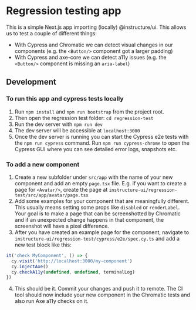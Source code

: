 # Regression testing app

This is a simple Next.js app importing (locally) @instructure/ui. This allows us to test a couple of different things:

- With Cypress and Chromatic we can detect visual changes in our components (e.g. the `<Button/>` component got a larger padding)
- With Cypress and axe-core we can detect a11y issues (e.g. the `<Button/>` component is missing an `aria-label`)

## Development

### To run this app and cypress tests locally

1. Run `npm install` and `npm run bootstrap` from the project root.
2. Then open the regression test folder: `cd regression-test`
3. Run the dev server with `npm run dev`
4. The dev server will be accessible at `localhost:3000`
5. Once the dev server is running you can start the Cypress e2e tests with the `npm run cypress` command. Run `npm run cypress-chrome` to open the Cypress GUI where you can see detailed error logs, snapshots etc.

### To add a new component

1. Create a new subfolder under `src/app` with the name of your new component and add an empty `page.tsx` file. E.g. if you want to create a page for `<Avatar/>`, create the page at `instructure-ui/regression-test/src/app/avatar/page.tsx`
2. Add some examples for your component that are meaningfully different. This usually means setting some props like `disabled` or `renderLabel`. Your goal is to make a page that can be screenshotted by Chromatic and if an unexpected change happens in that component, the screenshot will have a pixel difference.
3. After you have created an example page for the component, navigate to `instructure-ui/regression-test/cypress/e2e/spec.cy.ts` and add a new test block like this:

```typescript
it('check MyComponent', () => {
  cy.visit('http://localhost:3000/my-component')
  cy.injectAxe()
  cy.checkA11y(undefined, undefined, terminalLog)
})
```

4. This should be it. Commit your changes and push it to remote. The CI tool should now include your new component in the Chromatic tests and also run Axe a11y checks on it.
